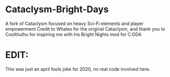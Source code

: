 # Cataclysm-Bright-Days
A fork of Cataclysm focused on heavy Sci-Fi elements and player empowerment
Credit to Whales for the original Cataclysm, and thank you to Coolthulhu for inspiring me with his Bright Nights mod for C:DDA

# EDIT:
This was just an april fools joke for 2020, no real code involved here.
